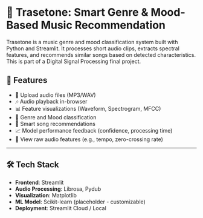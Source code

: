 # 🎵 Trasetone: Smart Genre & Mood-Based Music Recommendation

Trasetone is a music genre and mood classification system built with Python and Streamlit. It processes short audio clips, extracts spectral features, and recommends similar songs based on detected characteristics. This is part of a Digital Signal Processing final project.

## 📌 Features

- 🔼 Upload audio files (MP3/WAV)
- 🎶 Audio playback in-browser
- 📊 Feature visualizations (Waveform, Spectrogram, MFCC)
- 🧠 Genre and Mood classification
- 🤖 Smart song recommendations
- 📈 Model performance feedback (confidence, processing time)
- 🧩 View raw audio features (e.g., tempo, zero-crossing rate)

---

## 🛠️ Tech Stack

- **Frontend**: Streamlit
- **Audio Processing**: Librosa, Pydub
- **Visualization**: Matplotlib
- **ML Model**: Scikit-learn (placeholder - customizable)
- **Deployment**: Streamlit Cloud / Local

